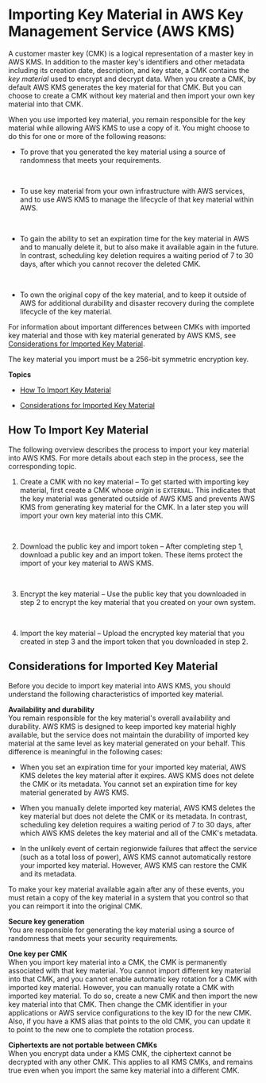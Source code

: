 # Importing Key Material in AWS Key Management Service \(AWS KMS\)<a name="importing-keys"></a>

A customer master key \(CMK\) is a logical representation of a master key in AWS KMS\. In addition to the master key's identifiers and other metadata including its creation date, description, and key state, a CMK contains the *key material* used to encrypt and decrypt data\. When you create a CMK, by default AWS KMS generates the key material for that CMK\. But you can choose to create a CMK without key material and then import your own key material into that CMK\.

When you use imported key material, you remain responsible for the key material while allowing AWS KMS to use a copy of it\. You might choose to do this for one or more of the following reasons:

+ To prove that you generated the key material using a source of randomness that meets your requirements\.

   

+ To use key material from your own infrastructure with AWS services, and to use AWS KMS to manage the lifecycle of that key material within AWS\.

   

+ To gain the ability to set an expiration time for the key material in AWS and to manually delete it, but to also make it available again in the future\. In contrast, scheduling key deletion requires a waiting period of 7 to 30 days, after which you cannot recover the deleted CMK\.

   

+ To own the original copy of the key material, and to keep it outside of AWS for additional durability and disaster recovery during the complete lifecycle of the key material\.

For information about important differences between CMKs with imported key material and those with key material generated by AWS KMS, see [Considerations for Imported Key Material](#importing-keys-considerations)\.

The key material you import must be a 256\-bit symmetric encryption key\.

**Topics**

+ [How To Import Key Material](#importing-keys-overview)

+ [Considerations for Imported Key Material](#importing-keys-considerations)

## How To Import Key Material<a name="importing-keys-overview"></a>

The following overview describes the process to import your key material into AWS KMS\. For more details about each step in the process, see the corresponding topic\.

1. Create a CMK with no key material – To get started with importing key material, first create a CMK whose *origin* is `EXTERNAL`\. This indicates that the key material was generated outside of AWS KMS and prevents AWS KMS from generating key material for the CMK\. In a later step you will import your own key material into this CMK\.

    

1. Download the public key and import token – After completing step 1, download a public key and an import token\. These items protect the import of your key material to AWS KMS\.

    

1. Encrypt the key material – Use the public key that you downloaded in step 2 to encrypt the key material that you created on your own system\.

    

1. Import the key material – Upload the encrypted key material that you created in step 3 and the import token that you downloaded in step 2\.

## Considerations for Imported Key Material<a name="importing-keys-considerations"></a>

Before you decide to import key material into AWS KMS, you should understand the following characteristics of imported key material\.

**Availability and durability**  
You remain responsible for the key material's overall availability and durability\. AWS KMS is designed to keep imported key material highly available, but the service does not maintain the durability of imported key material at the same level as key material generated on your behalf\. This difference is meaningful in the following cases:

+ When you set an expiration time for your imported key material, AWS KMS deletes the key material after it expires\. AWS KMS does not delete the CMK or its metadata\. You cannot set an expiration time for key material generated by AWS KMS\.

+ When you manually delete imported key material, AWS KMS deletes the key material but does not delete the CMK or its metadata\. In contrast, scheduling key deletion requires a waiting period of 7 to 30 days, after which AWS KMS deletes the key material and all of the CMK's metadata\.

+ In the unlikely event of certain regionwide failures that affect the service \(such as a total loss of power\), AWS KMS cannot automatically restore your imported key material\. However, AWS KMS can restore the CMK and its metadata\.

To make your key material available again after any of these events, you must retain a copy of the key material in a system that you control so that you can reimport it into the original CMK\.

**Secure key generation**  
You are responsible for generating the key material using a source of randomness that meets your security requirements\.

**One key per CMK**  
When you import key material into a CMK, the CMK is permanently associated with that key material\. You cannot import different key material into that CMK, and you cannot enable automatic key rotation for a CMK with imported key material\. However, you can manually rotate a CMK with imported key material\. To do so, create a new CMK and then import the new key material into that CMK\. Then change the CMK identifier in your applications or AWS service configurations to the key ID for the new CMK\. Also, if you have a KMS alias that points to the old CMK, you can update it to point to the new one to complete the rotation process\.

**Ciphertexts are not portable between CMKs**  
When you encrypt data under a KMS CMK, the ciphertext cannot be decrypted with any other CMK\. This applies to all KMS CMKs, and remains true even when you import the same key material into a different CMK\.